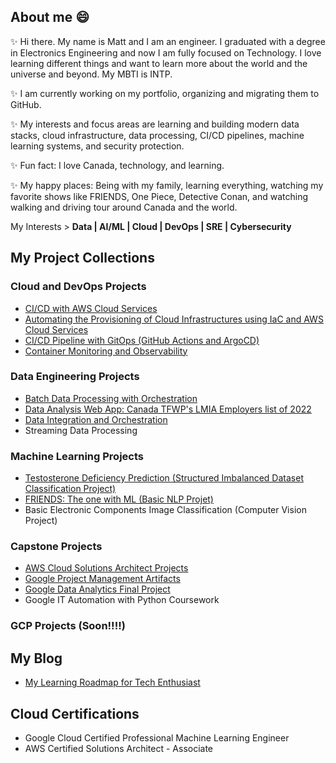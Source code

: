 ## About me 😄
✨ Hi there. My name is Matt and I am an engineer. I graduated with a degree in Electronics Engineering and now I am fully focused on Technology. I love learning different things and want to learn more about the world and the universe and beyond. My MBTI is INTP.

✨ I am currently working on my portfolio, organizing and migrating them to GitHub.

✨ My interests and focus areas are learning and building modern data stacks, cloud infrastructure, data processing, CI/CD pipelines, machine learning systems, and security protection.

✨ Fun fact: I love Canada, technology, and learning.

✨ My happy places: Being with my family, learning everything, watching my favorite shows like FRIENDS, One Piece, Detective Conan, and watching walking and driving tour around Canada and the world.  

My Interests > **Data | AI/ML | Cloud | DevOps | SRE | Cybersecurity**

## My Project Collections

### Cloud and DevOps Projects
* [CI/CD with AWS Cloud Services](https://github.com/Mregojos/CI-CD-with-Cloud-Services)
* [Automating the Provisioning of Cloud Infrastructures using IaC and AWS Cloud Services](https://github.com/Mregojos/Cloud-Infrastructures)
* [CI/CD Pipeline with GitOps (GitHub Actions and ArgoCD)](https://github.com/Mregojos/CI-CD-with-GitOps)
* [Container Monitoring and Observability](https://github.com/Mregojos/Monitoring-and-Observability)

### Data Engineering Projects
* [Batch Data Processing with Orchestration](https://github.com/Mregojos/Batch-Data-Processing)
* [Data Analysis Web App: Canada TFWP's LMIA Employers list of 2022](https://github.com/Mregojos/Data-Analysis-App)
* [Data Integration and Orchestration](https://github.com/Mregojos/Data-Integration)
* Streaming Data Processing

### Machine Learning Projects
* [Testosterone Deficiency Prediction (Structured Imbalanced Dataset Classification Project)](https://github.com/Mregojos/TDC-Project)
* [FRIENDS: The one with ML (Basic NLP Projet)](https://github.com/Mregojos/FTOWML-Project)
* Basic Electronic Components Image Classification (Computer Vision Project)

### Capstone Projects
* [AWS Cloud Solutions Architect Projects](https://github.com/Mregojos/AWS-Cloud-Solutions-Architect)
* [Google Project Management Artifacts](https://github.com/Mregojos/Project-Management-Artifacts)
* [Google Data Analytics Final Project](https://github.com/Mregojos/Data-Analytics-Final-Project)
* Google IT Automation with Python Coursework

### GCP Projects (Soon!!!!)

## My Blog
* [My Learning Roadmap for Tech Enthusiast](https://github.com/mregojos/roadmap-data-ml-ai-cloud-devops-sre)

## Cloud Certifications
* Google Cloud Certified Professional Machine Learning Engineer
* AWS Certified Solutions Architect - Associate



<!--
**Mregojos/MRegojos** is a ✨ _special_ ✨ repository because its `README.md` (this file) appears on your GitHub profile.

Here are some ideas to get you started:

- 🔭 I’m currently working on ...
- 🌱 I’m currently learning ...
- 👯 I’m looking to collaborate on ...
- 🤔 I’m looking for help with ...
- 💬 Ask me about ...
- 📫 How to reach me: ...
- 😄 Pronouns: ...
- ⚡ Fun fact: ...

-->
